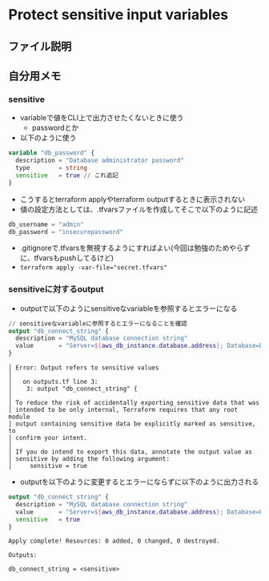 # Protect sensitive input variables

## ファイル説明

## 自分用メモ
### sensitive
- variableで値をCLI上で出力させたくないときに使う
  - passwordとか
- 以下のように使う
```terraform
variable "db_password" {
  description = "Database administrator password"
  type        = string
  sensitive   = true // これ追記
}
```
- こうするとterraform applyやterraform outputするときに表示されない
- 値の設定方法としては、.tfvarsファイルを作成してそこで以下のように記述
```terraform
db_username = "admin"
db_password = "insecurepassword"
```
- .gitignoreで.tfvarsを無視するようにすればよい(今回は勉強のためやらずに、tfvarsもpushしてるけど)
- `terraform apply -var-file="secret.tfvars"`

### sensitiveに対するoutput
- outputで以下のようにsensitiveなvariableを参照するとエラーになる
```terraform
// sensitiveなvariableに参照するとエラーになることを確認
output "db_connect_string" {
  description = "MySQL database connection string"
  value       = "Server=${aws_db_instance.database.address}; Database=ExampleDB; Uid=${var.db_username}; Pwd=${var.db_password}"
}
```
```
│ Error: Output refers to sensitive values
│
│   on outputs.tf line 3:
│    3: output "db_connect_string" {
│
│ To reduce the risk of accidentally exporting sensitive data that was
│ intended to be only internal, Terraform requires that any root module
│ output containing sensitive data be explicitly marked as sensitive, to
│ confirm your intent.
│
│ If you do intend to export this data, annotate the output value as
│ sensitive by adding the following argument:
│     sensitive = true
```
- outputを以下のように変更するとエラーにならずに以下のように出力される
```terraform
output "db_connect_string" {
  description = "MySQL database connection string"
  value       = "Server=${aws_db_instance.database.address}; Database=ExampleDB; Uid=${var.db_username}; Pwd=${var.db_password}"
  sensitive   = true
}
```
```
Apply complete! Resources: 0 added, 0 changed, 0 destroyed.

Outputs:

db_connect_string = <sensitive>
```